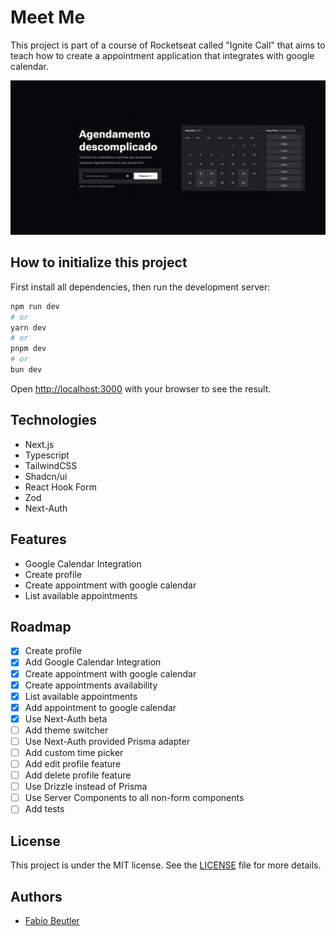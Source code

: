 # Meet Me

This project is part of a course of Rocketseat called "Ignite Call" that aims to teach how
to create a appointment application that integrates with google calendar.

![homepage screenshot](./docs/homepage-screenshot.png)

## How to initialize this project

First install all dependencies, then run the development server:

```bash
npm run dev
# or
yarn dev
# or
pnpm dev
# or
bun dev
```

Open [http://localhost:3000](http://localhost:3000) with your browser to see the result.

## Technologies

- Next.js
- Typescript
- TailwindCSS
- Shadcn/ui
- React Hook Form
- Zod
- Next-Auth

## Features

- Google Calendar Integration
- Create profile
- Create appointment with google calendar
- List available appointments

## Roadmap

- [x] Create profile
- [x] Add Google Calendar Integration
- [x] Create appointment with google calendar
- [x] Create appointments availability
- [x] List available appointments
- [x] Add appointment to google calendar
- [x] Use Next-Auth beta
- [ ] Add theme switcher
- [ ] Use Next-Auth provided Prisma adapter
- [ ] Add custom time picker
- [ ] Add edit profile feature
- [ ] Add delete profile feature
- [ ] Use Drizzle instead of Prisma
- [ ] Use Server Components to all non-form components
- [ ] Add tests

## License

This project is under the MIT license. See the [LICENSE](./LICENSE) file for more details.

## Authors

- [Fabio Beutler](https://github.com/fabio-beutler)
